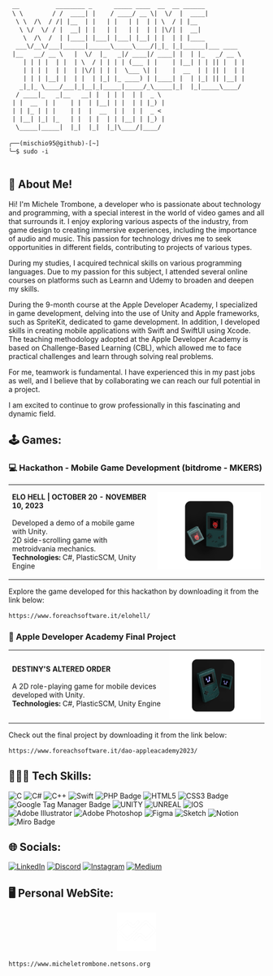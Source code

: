 <!-- <br />
<p align="center"><a href="https://micheletrombone.netsons.org"><img width="60%" alt="Hello, I'm Michele Trombone. I do open source!" src="./Assets/headertop.png" /></a></p>
<br /> -->
                                                                   
 ```
  __          ________ _      _____ ____  __  __ ______          
  \ \        / /  ____| |    / ____/ __ \|  \/  |  ____|         
   \ \  /\  / /| |__  | |   | |   | |  | | \  / | |__            
    \ \/  \/ / |  __| | |   | |   | |  | | |\/| |  __|           
     \  /\  /  | |____| |___| |___| |__| | |  | | |____          
   ___\/__\/___|______|______\_____\____/|_|_ |_|______|___ ____  
  |__   __/ __ \   |  \/  |_   _|/ ____|/ ____| |  | |_   _/ __ \ 
     | | | |  | |  | \  / | | | | (___ | |    | |__| | | || |  | |
     | | | |  | |  | |\/| | | |  \___ \| |    |  __  | | || |  | |
     | | | |__| |  | |  | |_| |_ ____) | |____| |  | |_| || |__| |
    _|_|_ \____/___|_|__|_|_____|_____/_\_____|_|  |_|_____\____/ 
   / ____|_   _|__   __| |  | | |  | |  _ \                      
  | |  __  | |    | |  | |__| | |  | | |_) |                     
  | | |_ | | |    | |  |  __  | |  | |  _ <                      
  | |__| |_| |_   | |  | |  | | |__| | |_) |                     
   \_____|_____|  |_|  |_|  |_|\____/|____/  

╭──(mischio95@github)-[~]
╰─$ sudo -i
                                                                                                                                                
 ```

## 💁 About Me!

Hi! I'm Michele Trombone, a developer who is passionate about technology and programming, with a special interest in the world of video games and all that surrounds it. I enjoy exploring various aspects of the industry, from game design to creating immersive experiences, including the importance of audio and music. This passion for technology drives me to seek opportunities in different fields, contributing to projects of various types.

During my studies, I acquired technical skills on various programming languages. Due to my passion for this subject, I attended several online courses on platforms such as Learnn and Udemy to broaden and deepen my skills.

During the 9-month course at the Apple Developer Academy, I specialized in game development, delving into the use of Unity and Apple frameworks, such as SpriteKit, dedicated to game development. In addition, I developed skills in creating mobile applications with Swift and SwiftUI using Xcode. The teaching methodology adopted at the Apple Developer Academy is based on Challenge-Based Learning (CBL), which allowed me to face practical challenges and learn through solving real problems.

For me, teamwork is fundamental. I have experienced this in my past jobs as well, and I believe that by collaborating we can reach our full potential in a project.

I am excited to continue to grow professionally in this fascinating and dynamic field.

## 🕹️ Games: 

### 💻  Hackathon - Mobile Game Development (bitdrome - MKERS)

<table>
<tr>
<td>

<b>ELO HELL | OCTOBER 20 - NOVEMBER 10, 2023</b><br> 
<br> 
Developed a demo of a mobile game with Unity.<br>
2D side-scrolling game with metroidvania mechanics.<br>
<b>Technologies:</b> C#, PlasticSCM, Unity Engine  

</td>
<td align="center">
<a href="https://www.foreachsoftware.it/elohell/">
<img width="300px" alt="Elo Hell!" src="./Assets/dao.png" />
</a>
</td>
</tr>
</table>

Explore the game developed for this hackathon by downloading it from the link below:

```bash
https://www.foreachsoftware.it/elohell/
```


###  Apple Developer Academy Final Project

<table>
<tr>
<td>

<b>DESTINY'S ALTERED ORDER </b><br>
<br> 
A 2D role-playing game for mobile devices developed with Unity.  
<b>Technologies:</b> C#, PlasticSCM, Unity Engine

</td>
<td align="center">
<a href="https://www.foreachsoftware.it/dao-appleacademy2023/">
<img width="300px" alt="Elo Hell!" src="./Assets/elohell.png" />
</a>
</td>
</tr>
</table>

Check out the final project by downloading it from the link below:

```bash
https://www.foreachsoftware.it/dao-appleacademy2023/
```

## 👨🏻‍💻 Tech Skills:
![C](https://img.shields.io/badge/c-%2300599C.svg?style=for-the-badge&logo=c&logoColor=white) ![C#](https://img.shields.io/badge/c%23-%23239120.svg?style=for-the-badge&logo=c-sharp&logoColor=white) ![C++](https://img.shields.io/badge/c++-%2300599C.svg?style=for-the-badge&logo=c%2B%2B&logoColor=white) ![Swift](https://img.shields.io/badge/swift-F54A2A?style=for-the-badge&logo=swift&logoColor=white) ![PHP Badge](https://img.shields.io/badge/PHP-777BB4?style=for-the-badge&logo=php&logoColor=white) ![HTML5](https://img.shields.io/badge/html5-%23E34F26.svg?style=for-the-badge&logo=html5&logoColor=white) ![CSS3 Badge](https://img.shields.io/badge/CSS3-1572B6?logo=css3&logoColor=fff&style=for-the-badge) ![Google Tag Manager Badge](https://img.shields.io/badge/Google%20Tag%20Manager-246FDB?logo=googletagmanager&logoColor=fff&style=for-the-badge) ![UNITY](https://img.shields.io/badge/Unity-%2320232a.svg?style=for-the-badge&logo=unity&logoColor=white) ![UNREAL](https://img.shields.io/badge/unreal-%2320232a.svg?style=for-the-badge&logo=unreal-engine&logoColor=white) ![IOS](https://img.shields.io/badge/IOS-%2320232a.svg?style=for-the-badge&logo=apple&logoColor=white) ![Adobe Illustrator](https://img.shields.io/badge/adobeillustrator-%23FF9A00.svg?style=for-the-badge&logo=adobeillustrator&logoColor=white) ![Adobe Photoshop](https://img.shields.io/badge/adobephotoshop-%2331A8FF.svg?style=for-the-badge&logo=adobephotoshop&logoColor=white)	![Figma](https://img.shields.io/badge/figma-%23F24E1E.svg?style=for-the-badge&logo=figma&logoColor=white) ![Sketch](https://img.shields.io/badge/Sketch-FFB387?style=for-the-badge&logo=sketch&logoColor=black) ![Notion](https://img.shields.io/badge/Notion-%23000000.svg?style=for-the-badge&logo=notion&logoColor=white) ![Miro Badge](https://img.shields.io/badge/Miro-050038?logo=miro&logoColor=fff&style=for-the-badge)


## 🌐 Socials:
[![LinkedIn](https://img.shields.io/badge/linkedin-%230077B5.svg?style=for-the-badge&logo=linkedin&logoColor=white)](https://www.linkedin.com/in/michele-trombone-470458233) [![Discord](https://img.shields.io/badge/Discord-%235865F2.svg?style=for-the-badge&logo=discord&logoColor=white)](https://discord.gg/michele_trombone#9380) [![Instagram](https://img.shields.io/badge/Instagram-%23E4405F.svg?style=for-the-badge&logo=Instagram&logoColor=white)](https://www.instagram.com/michele_trombone/) [![Medium](https://img.shields.io/badge/Medium-12100E?style=for-the-badge&logo=medium&logoColor=white)](https://medium.com/@micheletrombone) 


## 🖥️ Personal WebSite:

<p align="center"><a href="https://micheletrombone.netsons.org"><img width="15%" alt="Hello, I'm Michele Trombone. I do open source!" src="./Assets/logoparticles.png" /></a></p>

```bash
https://www.micheletrombone.netsons.org
```



